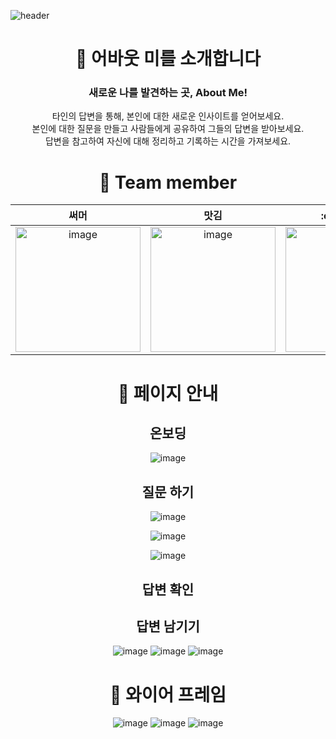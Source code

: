 ![header](https://capsule-render.vercel.app/api?type=Waving&color=4263eb&height=300&section=header&text=About%20Me!&fontSize=90&fontAlignY=40&fontColor=edf2ff)


<div align="center">

# :wave: 어바웃 미를 소개합니다
### 새로운 나를 발견하는 곳, About Me!
<div>
타인의 답변을 통해, 본인에 대한 새로운 인사이트를 얻어보세요.
</div>

<div>
 본인에 대한 질문을 만들고 사람들에게 공유하여 그들의 답변을 받아보세요.
</div>

<div>
  답변을 참고하여 자신에 대해 정리하고 기록하는 시간을 가져보세요.
</div>

# :sparkling_heart: Team member
<table>
<thead>
<tr>
<th>써머</th>
<th>맛김</th>
<th>:crown:라이</th>
<th>제이크</th>
<th>레시</th>
<th>네모</th>
</tr>
</thead>
<tbody>
<tr>
<td align="center"><img width="200" height="200" src="https://github.com/lulla-by/Study_NextJS/assets/107671084/8007ec8f-17ba-4c82-a2e4-b25f54c2819f" alt="image"><div><strong></strong></div></td>
<td align="center"><img width="200" height="200" src="https://github.com/taeo-sprint16/frontend/assets/107671084/e890dc46-0b34-449f-a5ce-902e0eb7fcbb" alt="image"><div><strong></strong></div></td>
<td align="center"><img width="200" height="200" src="https://github.com/taeo-sprint16/frontend/assets/107671084/72ce24c9-6a2f-4c29-ab6d-862b293d05a5" alt="image"><div><strong></strong></div></td>
<td align="center"><img width="200" height="200" src="https://github.com/taeo-sprint16/frontend/assets/107671084/675c9196-77fc-4776-a24b-0b0231fa7aea" alt="image"><div><strong></strong></div></td>
<td align="center"><img width="200" height="200" src="https://github.com/taeo-sprint16/frontend/assets/107671084/dd9f3945-7e34-4c92-ac5d-989d8a86d7b8" alt="image"><div><strong></strong></div></td>
<td align="center"><img width="200" height="200" src="https://github.com/taeo-sprint16/frontend/assets/107671084/369c2041-e01b-480e-95f6-95cd92fa89f1" alt="image"><div><strong></strong></div></td>


</tr>
</tbody>
</table>


# 🚦 페이지 안내

## 온보딩
![image](https://github.com/taeo-sprint16/.github/assets/107671084/530a57ec-18c2-42c0-b674-5936514834c6)

## 질문 하기
![image](https://github.com/taeo-sprint16/.github/assets/107671084/669253da-c279-4378-9b79-36ed9939bde2)
  
![image](https://github.com/taeo-sprint16/.github/assets/107671084/860aed8b-ebba-49cc-aa54-47c0c40d88f9)

![image](https://github.com/taeo-sprint16/.github/assets/107671084/d0d46bc8-d704-44ea-a395-9da5955f0a9d)

## 답변 확인

## 답변 남기기

![image](https://github.com/taeo-sprint16/.github/assets/107671084/5b873bce-37ad-4064-b13d-f29a973ea1cf)
![image](https://github.com/taeo-sprint16/.github/assets/107671084/5878f1dd-e57c-443e-a461-8be2c6b114e1)
![image](https://github.com/taeo-sprint16/.github/assets/107671084/3022cb08-3156-47a8-b524-1528540483f0)





# 📐 와이어 프레임

![image](https://github.com/taeo-sprint16/.github/assets/107671084/ce92585f-187f-46e0-9b69-abd31399fe12)
![image](https://github.com/taeo-sprint16/.github/assets/107671084/b1e0fc5a-e6c0-49fd-9b31-e0d5fdbbbe9e)
![image](https://github.com/taeo-sprint16/.github/assets/107671084/397a5be4-b825-42bf-aaff-25e79b56e4f1)



